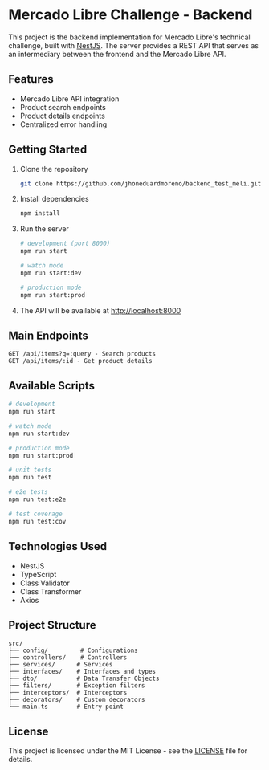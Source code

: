 # Mercado Libre Challenge - Backend

This project is the backend implementation for Mercado Libre's technical challenge, built with [NestJS](https://nestjs.com/). The server provides a REST API that serves as an intermediary between the frontend and the Mercado Libre API.

## Features

- Mercado Libre API integration
- Product search endpoints
- Product details endpoints
- Centralized error handling


## Getting Started

1. Clone the repository
   ```bash
   git clone https://github.com/jhoneduardmoreno/backend_test_meli.git
   ```

2. Install dependencies
   ```bash
   npm install
   ```

3. Run the server
   ```bash
   # development (port 8000)
   npm run start

   # watch mode
   npm run start:dev

   # production mode
   npm run start:prod
   ```

4. The API will be available at [http://localhost:8000](http://localhost:8000)

## Main Endpoints

```
GET /api/items?q=:query - Search products
GET /api/items/:id - Get product details
```

## Available Scripts

```bash
# development
npm run start

# watch mode
npm run start:dev

# production mode
npm run start:prod

# unit tests
npm run test

# e2e tests
npm run test:e2e

# test coverage
npm run test:cov
```

## Technologies Used

- NestJS
- TypeScript
- Class Validator
- Class Transformer
- Axios

## Project Structure

```
src/
├── config/         # Configurations
├── controllers/    # Controllers
├── services/      # Services
├── interfaces/    # Interfaces and types
├── dto/           # Data Transfer Objects
├── filters/       # Exception filters
├── interceptors/  # Interceptors
├── decorators/    # Custom decorators
└── main.ts        # Entry point
```

## License

This project is licensed under the MIT License - see the [LICENSE](LICENSE) file for details.